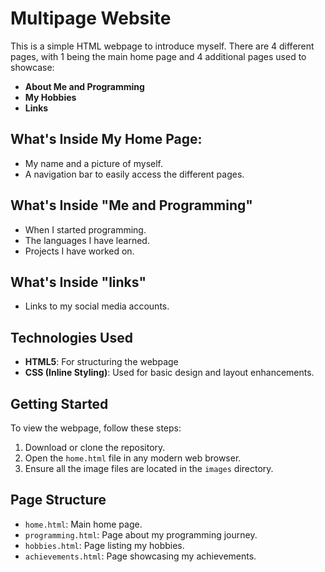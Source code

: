 # Multipage Website

This is a simple HTML webpage to introduce myself. There are 4 different pages, with 1 being the main home page and 4 additional pages used to showcase:
- **About Me and Programming**
- **My Hobbies**
- **Links**

## What's Inside My Home Page:
- My name and a picture of myself.
- A navigation bar to easily access the different pages.


## What's Inside "Me and Programming"
- When I started programming.
- The languages I have learned.
- Projects I have worked on.

## What's Inside "links"
- Links to my social media accounts.

## Technologies Used
- **HTML5**: For structuring the webpage
- **CSS (Inline Styling)**: Used for basic design and layout enhancements.

## Getting Started
To view the webpage, follow these steps:
1. Download or clone the repository.
2. Open the `home.html` file in any modern web browser.
3. Ensure all the image files are located in the `images` directory.

## Page Structure
- `home.html`: Main home page.
- `programming.html`: Page about my programming journey.
- `hobbies.html`: Page listing my hobbies.
- `achievements.html`: Page showcasing my achievements.